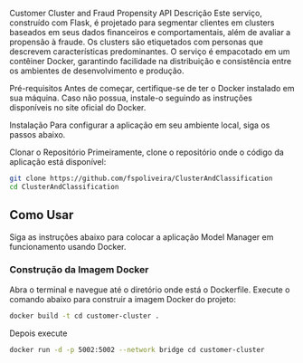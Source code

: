 Customer Cluster and Fraud Propensity API
Descrição
Este serviço, construído com Flask, é projetado para segmentar clientes em clusters baseados em seus dados financeiros e comportamentais, além de avaliar a propensão à fraude. Os clusters são etiquetados com personas que descrevem características predominantes. O serviço é empacotado em um contêiner Docker, garantindo facilidade na distribuição e consistência entre os ambientes de desenvolvimento e produção.

Pré-requisitos
Antes de começar, certifique-se de ter o Docker instalado em sua máquina. Caso não possua, instale-o seguindo as instruções disponíveis no site oficial do Docker.

Instalação
Para configurar a aplicação em seu ambiente local, siga os passos abaixo.

Clonar o Repositório
Primeiramente, clone o repositório onde o código da aplicação está disponível:

```bash
git clone https://github.com/fspoliveira/ClusterAndClassification
cd ClusterAndClassification
```

## Como Usar

Siga as instruções abaixo para colocar a aplicação Model Manager em funcionamento usando Docker.

### Construção da Imagem Docker

Abra o terminal e navegue até o diretório onde está o Dockerfile. Execute o comando abaixo para construir a imagem Docker do projeto:

```bash
docker build -t cd customer-cluster .
```

Depois execute

```bash
docker run -d -p 5002:5002 --network bridge cd customer-cluster
```